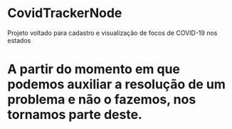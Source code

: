 # CovidTrackerNode
Projeto voltado para cadastro e visualização de focos de COVID-19 nos estados

# A partir do momento em que podemos auxiliar a resolução de um problema e não o fazemos, nos tornamos parte deste.
